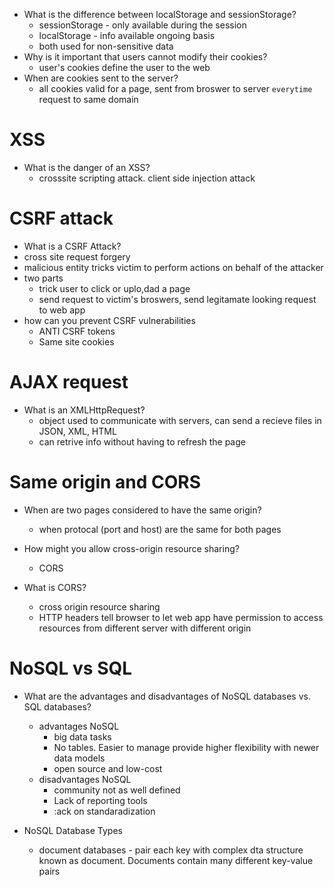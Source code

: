 - What is the difference between localStorage and sessionStorage?
  - sessionStorage - only available during the session 
  - localStorage - info available ongoing basis 
  - both used for non-sensitive data
- Why is it important that users cannot modify their cookies?
  - user's cookies define the user to the web 
- When are cookies sent to the server?
   - all cookies valid for a page, sent from broswer to server `everytime` request to same domain 

# XSS
- What is the danger of an XSS?
  - crosssite scripting attack. client side injection attack 

# CSRF attack 
-  What is a CSRF Attack?
  - cross site request forgery 
  - malicious entity tricks victim to perform actions on behalf of the attacker 
  - two parts 
    - trick user to click or uplo,dad a page 
    - send request to victim's broswers, send legitamate looking request to web app 
- how can you prevent CSRF vulnerabilities 
  - ANTI CSRF tokens 
  - Same site cookies 
  
# AJAX request 
-  What is an XMLHttpRequest?
   - object used to communicate with servers, can send a recieve files in JSON, XML, HTML
   - can retrive info without having to refresh the page

# Same origin and CORS
- When are two pages considered to have the same origin?
  - when protocal (port and host) are the same for both pages 

- How might you allow cross-origin resource sharing?
  - CORS 
- What is CORS?
  - cross origin resource sharing 
  - HTTP headers tell browser to let web app have permission to access resources from different server with different origin 

# NoSQL vs SQL
- What are the advantages and disadvantages of NoSQL databases vs. SQL databases?
  - advantages NoSQL
    - big data tasks 
    - No tables. Easier to manage provide higher flexibility with newer data models 
    - open source and low-cost 
  - disadvantages NoSQL
    - community not as well defined 
    - Lack of reporting tools 
    - :ack on standaradization 

- NoSQL Database Types 
  - document databases - pair each key with complex dta structure known as document. Documents contain many different key-value pairs 
